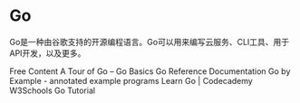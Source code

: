 <DedicatedRoadmap
  href='/golang'
  title='Go Roadmap'
  description='Click to check the detailed Go Roadmap.'
/>


# Go

Go是一种由谷歌支持的开源编程语言。Go可以用来编写云服务、CLI工具、用于API开发，以及更多。

<ResourceGroupTitle>Free Content</ResourceGroupTitle>
<BadgeLink badgeText='Read' colorScheme="yellow" href='https://go.dev/tour/welcome/1'>A Tour of Go – Go Basics</BadgeLink>
<BadgeLink badgeText='Read' colorScheme="yellow" href='https://go.dev/doc/'>Go Reference Documentation</BadgeLink>
<BadgeLink badgeText='Read' colorScheme="yellow" href='https://gobyexample.com/'>Go by Example - annotated example programs</BadgeLink>
<BadgeLink colorScheme='green' badgeText='Course' href='https://www.codecademy.com/learn/learn-go'>Learn Go | Codecademy</BadgeLink>
<BadgeLink colorScheme='green' badgeText='Course' href='https://www.w3schools.com/go/'>W3Schools Go Tutorial </BadgeLink>
